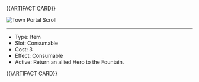 <!-- ======================================

How to Contribute: https://ggs.wiki/r/howto

Artifact-specific info: https://github.com/GGS-ORG/artifact/blob/master/README.md

====================================== -->


{{ARTIFACT CARD}}

<!-- Card image goes here. -->

![Town Portal Scroll](https://i.imgur.com/e85QV19.jpg)

---

<!-- Card description goes here. -->

* Type: Item
* Slot: Consumable
* Cost: 3
* Effect: Consumable
* Active: Return an allied Hero to the Fountain. 

{{/ARTIFACT CARD}}
